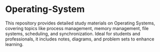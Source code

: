 # Operating-System
This repository provides detailed study materials on Operating Systems, covering topics like process management, memory management, file systems, scheduling, and synchronization. Ideal for students and professionals, it includes notes, diagrams, and problem sets to enhance learning. 
